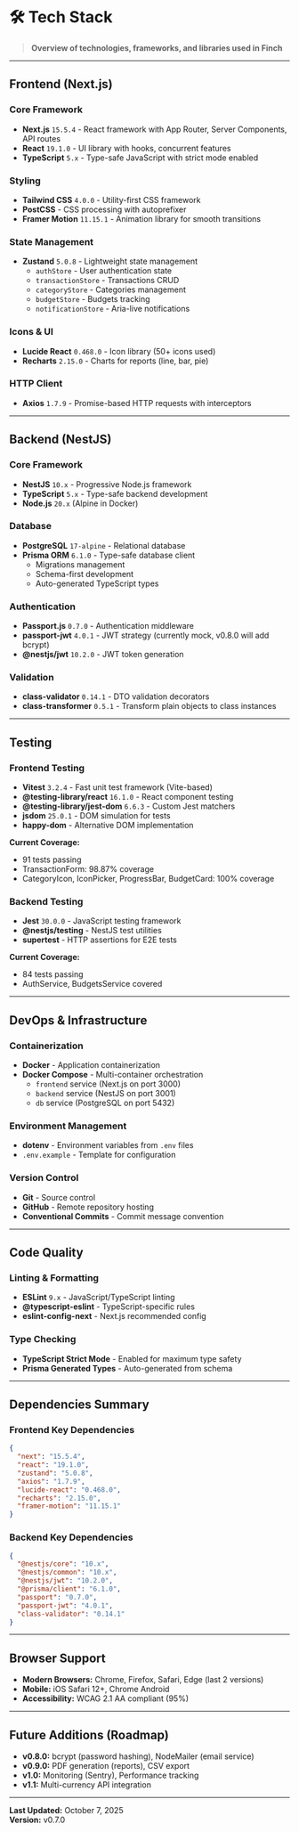 # 🛠️ Tech Stack

> **Overview of technologies, frameworks, and libraries used in Finch**

---

## Frontend (Next.js)

### Core Framework
- **Next.js** `15.5.4` - React framework with App Router, Server Components, API routes
- **React** `19.1.0` - UI library with hooks, concurrent features
- **TypeScript** `5.x` - Type-safe JavaScript with strict mode enabled

### Styling
- **Tailwind CSS** `4.0.0` - Utility-first CSS framework
- **PostCSS** - CSS processing with autoprefixer
- **Framer Motion** `11.15.1` - Animation library for smooth transitions

### State Management
- **Zustand** `5.0.8` - Lightweight state management
  - `authStore` - User authentication state
  - `transactionStore` - Transactions CRUD
  - `categoryStore` - Categories management
  - `budgetStore` - Budgets tracking
  - `notificationStore` - Aria-live notifications

### Icons & UI
- **Lucide React** `0.468.0` - Icon library (50+ icons used)
- **Recharts** `2.15.0` - Charts for reports (line, bar, pie)

### HTTP Client
- **Axios** `1.7.9` - Promise-based HTTP requests with interceptors

---

## Backend (NestJS)

### Core Framework
- **NestJS** `10.x` - Progressive Node.js framework
- **TypeScript** `5.x` - Type-safe backend development
- **Node.js** `20.x` (Alpine in Docker)

### Database
- **PostgreSQL** `17-alpine` - Relational database
- **Prisma ORM** `6.1.0` - Type-safe database client
  - Migrations management
  - Schema-first development
  - Auto-generated TypeScript types

### Authentication
- **Passport.js** `0.7.0` - Authentication middleware
- **passport-jwt** `4.0.1` - JWT strategy (currently mock, v0.8.0 will add bcrypt)
- **@nestjs/jwt** `10.2.0` - JWT token generation

### Validation
- **class-validator** `0.14.1` - DTO validation decorators
- **class-transformer** `0.5.1` - Transform plain objects to class instances

---

## Testing

### Frontend Testing
- **Vitest** `3.2.4` - Fast unit test framework (Vite-based)
- **@testing-library/react** `16.1.0` - React component testing
- **@testing-library/jest-dom** `6.6.3` - Custom Jest matchers
- **jsdom** `25.0.1` - DOM simulation for tests
- **happy-dom** - Alternative DOM implementation

**Current Coverage:**
- 91 tests passing
- TransactionForm: 98.87% coverage
- CategoryIcon, IconPicker, ProgressBar, BudgetCard: 100% coverage

### Backend Testing
- **Jest** `30.0.0` - JavaScript testing framework
- **@nestjs/testing** - NestJS test utilities
- **supertest** - HTTP assertions for E2E tests

**Current Coverage:**
- 84 tests passing
- AuthService, BudgetsService covered

---

## DevOps & Infrastructure

### Containerization
- **Docker** - Application containerization
- **Docker Compose** - Multi-container orchestration
  - `frontend` service (Next.js on port 3000)
  - `backend` service (NestJS on port 3001)
  - `db` service (PostgreSQL on port 5432)

### Environment Management
- **dotenv** - Environment variables from `.env` files
- `.env.example` - Template for configuration

### Version Control
- **Git** - Source control
- **GitHub** - Remote repository hosting
- **Conventional Commits** - Commit message convention

---

## Code Quality

### Linting & Formatting
- **ESLint** `9.x` - JavaScript/TypeScript linting
- **@typescript-eslint** - TypeScript-specific rules
- **eslint-config-next** - Next.js recommended config

### Type Checking
- **TypeScript Strict Mode** - Enabled for maximum type safety
- **Prisma Generated Types** - Auto-generated from schema

---

## Dependencies Summary

### Frontend Key Dependencies
```json
{
  "next": "15.5.4",
  "react": "19.1.0",
  "zustand": "5.0.8",
  "axios": "1.7.9",
  "lucide-react": "0.468.0",
  "recharts": "2.15.0",
  "framer-motion": "11.15.1"
}
```

### Backend Key Dependencies
```json
{
  "@nestjs/core": "10.x",
  "@nestjs/common": "10.x",
  "@nestjs/jwt": "10.2.0",
  "@prisma/client": "6.1.0",
  "passport": "0.7.0",
  "passport-jwt": "4.0.1",
  "class-validator": "0.14.1"
}
```

---

## Browser Support

- **Modern Browsers:** Chrome, Firefox, Safari, Edge (last 2 versions)
- **Mobile:** iOS Safari 12+, Chrome Android
- **Accessibility:** WCAG 2.1 AA compliant (95%)

---

## Future Additions (Roadmap)

- **v0.8.0:** bcrypt (password hashing), NodeMailer (email service)
- **v0.9.0:** PDF generation (reports), CSV export
- **v1.0:** Monitoring (Sentry), Performance tracking
- **v1.1:** Multi-currency API integration

---

**Last Updated:** October 7, 2025  
**Version:** v0.7.0
